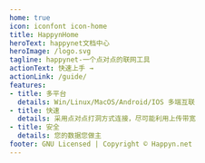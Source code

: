 ```yaml
---
home: true
icon: iconfont icon-home
title: HappynHome
heroText: happynet文档中心
heroImage: /logo.svg
tagline: happynet-一个点对点的联网工具
actionText: 快速上手 →
actionLink: /guide/
features:
- title: 多平台
  details: Win/Linux/MacOS/Android/IOS 多端互联
- title: 快速
  details: 采用点对点打洞方式连接，尽可能利用上传带宽
- title: 安全
  details: 您的数据您做主
footer: GNU Licensed | Copyright © Happyn.net
---
```

